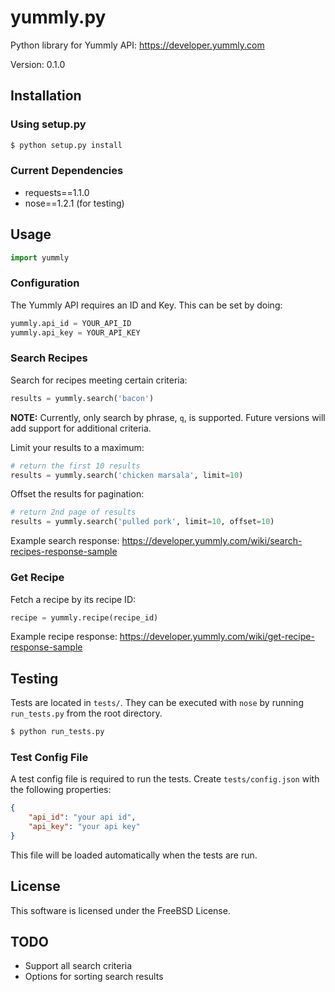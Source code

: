 # yummly.py

Python library for Yummly API: https://developer.yummly.com

Version: 0.1.0

## Installation

### Using setup.py

```bash
$ python setup.py install
```

### Current Dependencies

- requests==1.1.0
- nose==1.2.1 (for testing)

## Usage

```python
import yummly
```

### Configuration

The Yummly API requires an ID and Key. This can be set by doing:

```python
yummly.api_id = YOUR_API_ID
yummly.api_key = YOUR_API_KEY
```

### Search Recipes

Search for recipes meeting certain criteria:

```python
results = yummly.search('bacon')
```

**NOTE:** Currently, only search by phrase, `q`, is supported. Future versions will add support for additional criteria.

Limit your results to a maximum:

```python
# return the first 10 results
results = yummly.search('chicken marsala', limit=10)
```

Offset the results for pagination:

```python
# return 2nd page of results
results = yummly.search('pulled pork', limit=10, offset=10)
```

Example search response: https://developer.yummly.com/wiki/search-recipes-response-sample

### Get Recipe

Fetch a recipe by its recipe ID:

```python
recipe = yummly.recipe(recipe_id)
```

Example recipe response: https://developer.yummly.com/wiki/get-recipe-response-sample

## Testing

Tests are located in `tests/`. They can be executed with `nose` by running `run_tests.py` from the root directory.

```bash
$ python run_tests.py
```

### Test Config File

A test config file is required to run the tests. Create `tests/config.json` with the following properties:

```json
{
    "api_id": "your api id",
    "api_key": "your api key"
}
```

This file will be loaded automatically when the tests are run.

## License

This software is licensed under the FreeBSD License.

## TODO

- Support all search criteria
- Options for sorting search results
